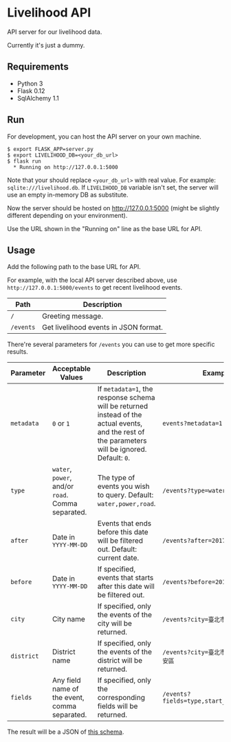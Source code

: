 # Livelihood API

API server for our livelihood data.

Currently it's just a dummy.

## Requirements

* Python 3
* Flask 0.12
* SqlAlchemy 1.1

## Run

For development, you can host the API server on your own machine.

    $ export FLASK_APP=server.py
    $ export LIVELIHOOD_DB=<your_db_url>
    $ flask run
      * Running on http://127.0.0.1:5000

Note that your should replace `<your_db_url>` with real value. For example:
`sqlite:///livelihood.db`. If `LIVELIHOOD_DB` variable isn't set, the server
will use an empty in-memory DB as substitute.

Now the server should be hosted on http://127.0.0.1:5000
(might be slightly different depending on your environment).

Use the URL shown in the "Running on" line as the base URL for API.

## Usage

Add the following path to the base URL for API.

For example, with the local API server described above, use
`http://127.0.0.1:5000/events` to get recent livelihood events.

Path   | Description
------ | -----------
`/`    | Greeting message.
`/events` | Get livelihood events in JSON format.

There're several parameters for `/events` you can use to get more specific results.

Parameter | Acceptable Values | Description | Example
--------- | ----------------- | ----------- | -------
`metadata` | `0` or `1` | If `metadata=1`, the response schema will be returned instead of the actual events, and the rest of the parameters will be ignored. Default: `0`. | `events?metadata=1`
`type` | `water`, `power`, and/or `road`. Comma separated. | The type of events you wish to query. Default: `water,power,road`. | `/events?type=water,power`
`after` | Date in `YYYY-MM-DD` | Events that ends before this date will be filtered out. Default: current date.| `/events?after=2017-06-01`
`before` | Date in `YYYY-MM-DD` | If specified, events that starts after this date will be filtered out. | `/events?before=2017-06-02`
`city` | City name | If specified, only the events of the city will be returned. | `/events?city=臺北市`
`district` | District name | If specified, only the events of the district will be returned. | `/events?city=臺北市&district=大安區`
`fields` | Any field name of the event, comma separated. | If specified, only the corresponding fields will be returned. | `/events?fields=type,start_date,end_date`

The result will be a JSON of [this schema](response_schema.json).
